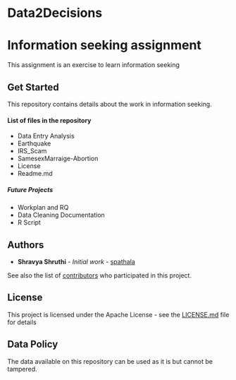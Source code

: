 # Data2Decisions
# Information seeking assignment 

This assignment is an exercise to learn information seeking


## Get Started 

This repository contains details about the work in information seeking.

#### List of files in the repository
* Data Entry Analysis
* Earthquake
* IRS_Scam
* SamesexMarraige-Abortion
* License
* Readme.md

##### Future Projects
* Workplan and RQ
* Data Cleaning Documentation 
* R Script

## Authors

* **Shravya Shruthi** - *Initial work* - [spathala](https://github.com/spathala)

See also the list of [contributors](https://github.com/spathala/Data2Decisions/graphs/contributors) who participated in this project.

## License

This project is licensed under the Apache License - see the [LICENSE.md](LICENSE.md) file for details

## Data Policy
The data available on this repository can be used as it is but cannot be tampered.

